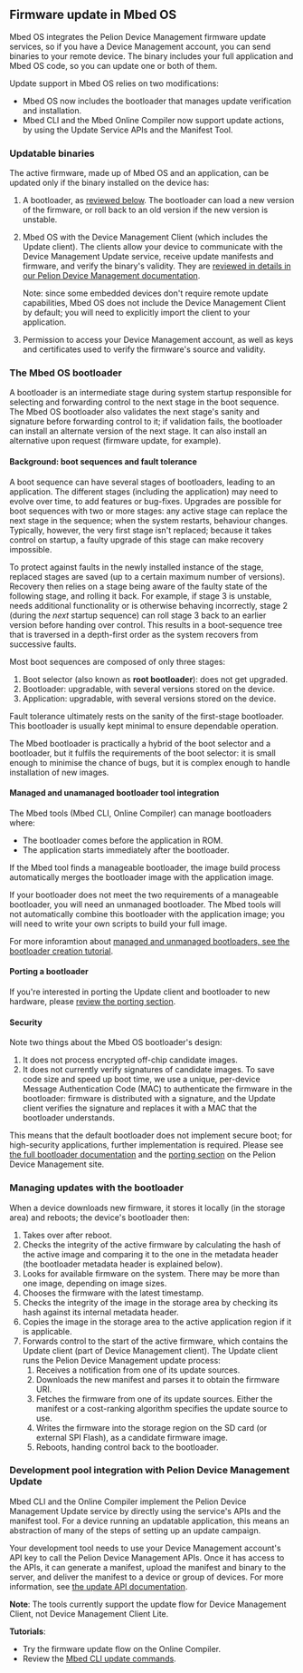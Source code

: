 ## Firmware update in Mbed OS

Mbed OS integrates the Pelion Device Management firmware update services, so if you have a Device Management account, you can send binaries to your remote device. The binary includes your full application and Mbed OS code, so you can update one or both of them.

Update support in Mbed OS relies on two modifications:

* Mbed OS now includes the bootloader that manages update verification and installation.
* Mbed CLI and the Mbed Online Compiler now support update actions, by using the Update Service APIs and the Manifest Tool.<!--All of these will need links. Later.-->

### Updatable binaries

The active firmware, made up of Mbed OS and an application, can be updated only if the binary installed on the device has:

1. A bootloader, as [reviewed below](#the-mbed-os-bootloader). The bootloader can load a new version of the firmware, or roll back to an old version if the new version is unstable.
1. Mbed OS with the Device Management Client (which includes the Update client). The clients allow your device to communicate with the Device Management Update service, receive update manifests and firmware, and verify the binary's validity. They are [reviewed in details in our Pelion Device Management documentation](https://cloud.mbed.com/docs/current/updating-firmware/index.html).

    Note: since some embedded devices don't require remote update capabilities, Mbed OS does not include the Device Management Client by default; you will need to explicitly import the client to your application.

1. Permission to access your Device Management account, as well as keys and certificates used to verify the firmware's source and validity.

### The Mbed OS bootloader

A bootloader is an intermediate stage during system startup responsible for selecting and forwarding control to the next stage in the boot sequence. The Mbed OS bootloader also validates the next stage's sanity and signature before forwarding control to it; if validation fails, the bootloader can install an alternate version of the next stage. It can also install an alternative upon request (firmware update, for example).

#### Background: boot sequences and fault tolerance

A boot sequence can have several stages of bootloaders, leading to an application. The different stages (including the application) may need to evolve over time, to add features or bug-fixes. Upgrades are possible for boot sequences with two or more stages: any active stage can replace the next stage in the sequence; when the system restarts, behaviour changes. Typically, however, the very first stage isn't replaced; because it takes control on startup, a faulty upgrade of this stage can make recovery impossible.

To protect against faults in the newly installed instance of the stage, replaced stages are saved (up to a certain maximum number of versions). Recovery then relies on a stage being aware of the faulty state of the following stage, and rolling it back. For example, if stage 3 is unstable, needs additional functionality or is otherwise behaving incorrectly, stage 2 (during the *next* startup sequence) can roll stage 3 back to an earlier version before handing over control. This results in a boot-sequence tree that is traversed in a depth-first order as the system recovers from successive faults.

Most boot sequences are composed of only three stages:<!--And for Mbed OS?-->

1. Boot selector (also known as **root bootloader**): does not get upgraded.
1. Bootloader: upgradable, with several versions stored on the device.
1. Application: upgradable, with several versions stored on the device.

Fault tolerance ultimately rests on the sanity of the first-stage bootloader. This bootloader is usually kept minimal to ensure dependable operation.<!--So what does Mbed OS do? Also, "minimal" is vague. What does it actually mean - that its functionality is limited to starting the sequence?-->

The Mbed bootloader is practically<!--as in "we did it because it's practical" or "you know, this basically is that"?--> a hybrid of the boot selector and a bootloader, but it fulfils the requirements of the boot selector: it is small enough to minimise the chance of bugs, but it is complex enough to handle installation of new images.<!---"Handle the installation" or just "install"? Is it an overseer, or does it do the work?--> <!--Therefore, the Mbed Bootloader is intended to be a reference implementation for constructing a bootloader.--><!--Not relevant for the Mbed OS one, right???-->


#### Managed and unamanaged bootloader tool integration


The Mbed tools (Mbed CLI, Online Compiler) can manage bootloaders where:

* The bootloader comes before the application in ROM.
* The application starts immediately after the bootloader.

If the Mbed tool finds a manageable bootloader, the image build process automatically merges the bootloader image with the application image.

If your bootloader does not meet the two requirements of a manageable bootloader, you will need an unmanaged bootloader. The Mbed tools will not automatically combine this bootloader with the application image; you will need to write your own scripts to build your full image.

For more inforamtion about [managed and unmanaged bootloaders, see the bootloader creation tutorial](https://os.mbed.com/docs/v5.10/tutorials/bootloader.html).

#### Porting a bootloader

If you're interested in porting the Update client and bootloader to new hardware, please [review the porting section](/docs/v5.10/porting/bootloader.html).

#### Security

Note two things about the Mbed OS bootloader's design:

1. It does not process encrypted off-chip candidate images.
1. It does not currently verify signatures of candidate images. To save code size and speed up boot time, we use a unique, per-device Message Authentication Code (MAC) to authenticate the firmware in the bootloader: firmware is distributed with a signature, and the Update client verifies the signature and replaces it with a MAC that the bootloader understands.

This means that the default bootloader does not implement secure boot; for high-security applications, further implementation is required. Please see [the full bootloader documentation](https://cloud.mbed.com/docs/current/updating-firmware/bootloaders.html) and the [porting section](https://cloud.mbed.com/docs/current/porting/porting-the-device-management-update-client.html) on the Pelion Device Management site.

<!--I don't think Product is going to like me calling this out.-->

### Managing updates with the bootloader

When a device downloads new firmware, it stores it locally (in the storage area) and reboots; the device's bootloader then:

1. Takes over after reboot.
1. Checks the integrity of the active firmware by calculating the hash of the active image and comparing it to the one in the metadata header (the bootloader metadata header is explained below).
1. Looks for available firmware on the system. There may be more than one image, depending on image sizes.
1. Chooses the firmware with the latest timestamp.
1. Checks the integrity of the image in the storage area by checking its hash against its internal metadata header.
1. Copies the image in the storage area to the active application region if it is applicable.
1. Forwards control to the start of the active firmware, which contains the Update client (part of Device Management client). The Update client runs the Pelion Device Management update process:
    1. Receives a notification from one of its update sources.
    1. Downloads the new manifest and parses it to obtain the firmware URI.
    1. Fetches the firmware from one of its update sources. Either the manifest or a cost-ranking algorithm specifies the update source to use.
    1. Writes the firmware into the storage region on the SD card (or external SPI Flash), as a candidate firmware image.
    1. Reboots, handing control back to the bootloader.


### Development pool integration with Pelion Device Management Update

Mbed CLI and the Online Compiler implement the Pelion Device Management Update service by directly using the service's APIs and the manifest tool. For a device running an updatable application, this means an abstraction of many of the steps of setting up an update campaign.

<!--How secure is this? Is it only for development devices, or can I use this for deployment?-->

Your development tool needs to use your Device Management account's API key to call the Pelion Device Management APIs. Once it has access to the APIs, it can generate a manifest, upload the manifest and binary to the server, and deliver the manifest to a device or group of devices. For more information, see [the update API documentation](https://cloud.mbed.com/docs/current/service-api-references/update-service.html).
<!--Do we actually use one of the SDKs? Python, maybe? If so, link to https://cloud.mbed.com/docs/current/mbed-cloud-sdk-python/update.html-->

<!--Technically there are difference between CLI and IDE, and between a single device and device group flow. But I think that's something the tools should cover, not this section-->

<span class="notes">**Note**: The tools currently support the update flow for Device Management Client, not Device Management Client Lite.</span>

**Tutorials**:

* Try the firmware update flow on the Online Compiler.<!--No link yet; it's not live-->
* Review the [Mbed CLI update commands](https://os.mbed.com/docs/v5.10/tools/cli-update.html).
